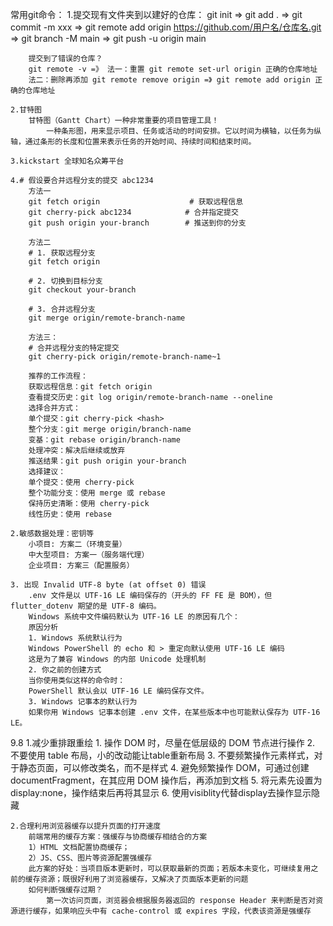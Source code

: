 常用git命令：
    1.提交现有文件夹到以建好的仓库：
        git init => git add . => git commit -m xxx => git remote add origin https://github.com/用户名/仓库名.git 
        => git branch -M main => git push -u origin main

        提交到了错误的仓库？
        git remote -v =》 法一：重置 git remote set-url origin 正确的仓库地址 
        法二：删除再添加 git remote remove origin =》 git remote add origin 正确的仓库地址
   
    2.甘特图
        甘特图（Gantt Chart）一种非常重要的项目管理工具！
            一种条形图，用来显示项目、任务或活动的时间安排。它以时间为横轴，以任务为纵轴，通过条形的长度和位置来表示任务的开始时间、持续时间和结束时间。
   
    3.kickstart 全球知名众筹平台

    4.# 假设要合并远程分支的提交 abc1234
        方法一
        git fetch origin                    # 获取远程信息
        git cherry-pick abc1234            # 合并指定提交
        git push origin your-branch        # 推送到你的分支

        方法二
        # 1. 获取远程分支
        git fetch origin

        # 2. 切换到目标分支
        git checkout your-branch

        # 3. 合并远程分支
        git merge origin/remote-branch-name

        方法三：
        # 合并远程分支的特定提交
        git cherry-pick origin/remote-branch-name~1

        推荐的工作流程：
        获取远程信息：git fetch origin
        查看提交历史：git log origin/remote-branch-name --oneline
        选择合并方式：
        单个提交：git cherry-pick <hash>
        整个分支：git merge origin/branch-name
        变基：git rebase origin/branch-name
        处理冲突：解决后继续或放弃
        推送结果：git push origin your-branch
        选择建议：
        单个提交：使用 cherry-pick
        整个功能分支：使用 merge 或 rebase
        保持历史清晰：使用 cherry-pick
        线性历史：使用 rebase

    2.敏感数据处理：密钥等
        小项目: 方案二（环境变量）
        中大型项目: 方案一（服务端代理）
        企业项目: 方案三（配置服务）

    3. 出现 Invalid UTF-8 byte (at offset 0) 错误
        .env 文件是以 UTF-16 LE 编码保存的（开头的 FF FE 是 BOM），但 flutter_dotenv 期望的是 UTF-8 编码。
        Windows 系统中文件编码默认为 UTF-16 LE 的原因有几个：
        原因分析
        1. Windows 系统默认行为
        Windows PowerShell 的 echo 和 > 重定向默认使用 UTF-16 LE 编码
        这是为了兼容 Windows 的内部 Unicode 处理机制
        2. 你之前的创建方式
        当你使用类似这样的命令时：
        PowerShell 默认会以 UTF-16 LE 编码保存文件。
        3. Windows 记事本的默认行为
        如果你用 Windows 记事本创建 .env 文件，在某些版本中也可能默认保存为 UTF-16 LE。

9.8
    1.减少重排跟重绘
        1. 操作 DOM 时，尽量在低层级的 DOM 节点进行操作
        2. 不要使用 table 布局，小的改动能让table重新布局
        3. 不要频繁操作元素样式，对于静态页面，可以修改类名，而不是样式
        4. 避免频繁操作 DOM，可通过创建 documentFragment，在其应用 DOM 操作后，再添加到文档
        5. 将元素先设置为 display:none，操作结束后再将其显示
        6. 使用visiblity代替display去操作显示隐藏 


    2.合理利用浏览器缓存以提升页面的打开速度
        前端常用的缓存方案：强缓存与协商缓存相结合的方案
        1）HTML 文档配置协商缓存；
        2）JS、CSS、图片等资源配置强缓存
        此方案的好处：当项目版本更新时，可以获取最新的页面；若版本未变化，可继续复用之前的缓存资源；既很好利用了浏览器缓存，又解决了页面版本更新的问题
        如何判断强缓存过期？
            第一次访问页面，浏览器会根据服务器返回的 response Header 来判断是否对资源进行缓存，如果响应头中有 cache-control 或 expires 字段，代表该资源是强缓存